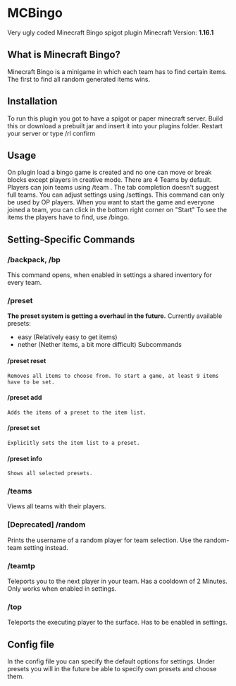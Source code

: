 # MCBingo
Very ugly coded Minecraft Bingo spigot plugin
Minecraft Version: **1.16.1**

## What is Minecraft Bingo?
Minecraft Bingo is a minigame in which each team has to find certain items. The first to find all random generated items wins.

## Installation
To run this plugin you got to have a spigot or paper minecraft server.
Build this or download a prebuilt jar and insert it into your plugins folder.
Restart your server or type /rl confirm

## Usage
On plugin load a bingo game is created and no one can move or break blocks except players in creative mode.
There are 4 Teams by default. Players can join teams using /team <team-id>. The tab completion doesn't suggest full teams.
You can adjust settings using /settings. This command can only be used by OP players.
When you want to start the game and everyone joined a team, you can click in the bottom right corner on "Start"
To see the items the players have to find, use /bingo.

## Setting-Specific Commands
### /backpack, /bp
This command opens, when enabled in settings a shared inventory for every team.

### /preset
**The preset system is getting a overhaul in the future.**
  Currently available presets:
   - easy (Relatively easy to get items)
   - nether (Nether items, a bit more difficult)
  Subcommands
  #### /preset reset
    Removes all items to choose from. To start a game, at least 9 items have to be set.
  #### /preset add <preset-name>
    Adds the items of a preset to the item list.
  #### /preset set <preset-name>
    Explicitly sets the item list to a preset.
  #### /preset info
    Shows all selected presets.

### /teams
Views all teams with their players.

### [Deprecated] /random
Prints the username of a random player for team selection. Use the random-team setting instead.

### /teamtp
Teleports you to the next player in your team. Has a cooldown of 2 Minutes. Only works when enabled in settings.

### /top
Teleports the executing player to the surface. Has to be enabled in settings.

## Config file
In the config file you can specify the default options for settings.
Under presets you will in the future be able to specify own presets and choose them.
